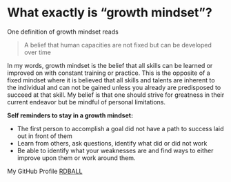# What exactly is “growth  mindset”?

One definition of growth mindset reads

>A belief that human capacities are not fixed but can be developed over time

In my words, growth mindset is the belief that all skills can be learned or improved on with constant training or practice. This is the opposite of a fixed mindset where it is believed that all skills and talents are inherent to the individual and can not be gained unless you already are predisposed to succeed at that skill. My belief is that one should strive for greatness in their current endeavor but be mindful of personal limitations.

**Self reminders to stay in a growth mindset:**
- The first person to accomplish a goal did not have a path to success laid out in front of them
- Learn from others, ask questions, identify what did or did not work
- Be able to identify what your weaknesses are and find ways to either improve upon them or work around them. 


My GitHub Profile [RDBALL](https://github.com/RDBALL)
